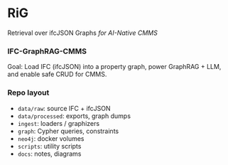 # RiG
Retrieval over ifcJSON Graphs _for AI-Native CMMS_


### IFC-GraphRAG-CMMS

Goal: Load IFC (ifcJSON) into a property graph, power GraphRAG + LLM, and enable safe CRUD for CMMS.

### Repo layout
- `data/raw`: source IFC + ifcJSON
- `data/processed`: exports, graph dumps
- `ingest`: loaders / graphizers
- `graph`: Cypher queries, constraints
- `neo4j`: docker volumes
- `scripts`: utility scripts
- `docs`: notes, diagrams
